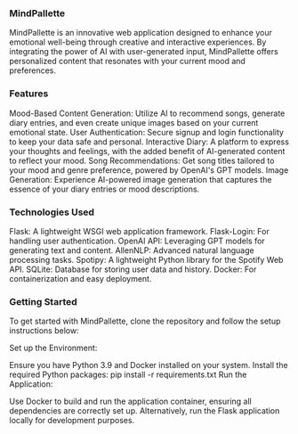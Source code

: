 ### MindPallette
MindPallette is an innovative web application designed to enhance your emotional well-being through creative and interactive experiences. By integrating the power of AI with user-generated input, MindPallette offers personalized content that resonates with your current mood and preferences.

### Features
Mood-Based Content Generation: Utilize AI to recommend songs, generate diary entries, and even create unique images based on your current emotional state.
User Authentication: Secure signup and login functionality to keep your data safe and personal.
Interactive Diary: A platform to express your thoughts and feelings, with the added benefit of AI-generated content to reflect your mood.
Song Recommendations: Get song titles tailored to your mood and genre preference, powered by OpenAI's GPT models.
Image Generation: Experience AI-powered image generation that captures the essence of your diary entries or mood descriptions.

### Technologies Used
Flask: A lightweight WSGI web application framework.
Flask-Login: For handling user authentication.
OpenAI API: Leveraging GPT models for generating text and content.
AllenNLP: Advanced natural language processing tasks.
Spotipy: A lightweight Python library for the Spotify Web API.
SQLite: Database for storing user data and history.
Docker: For containerization and easy deployment.


### Getting Started
To get started with MindPallette, clone the repository and follow the setup instructions below:

Set up the Environment:

Ensure you have Python 3.9 and Docker installed on your system.
Install the required Python packages: pip install -r requirements.txt
Run the Application:

Use Docker to build and run the application container, ensuring all dependencies are correctly set up.
Alternatively, run the Flask application locally for development purposes.

